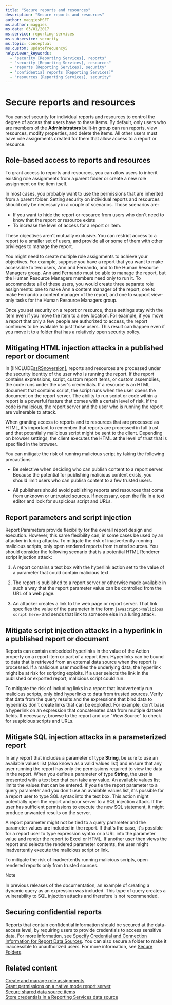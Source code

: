 ```yaml
---
title: "Secure reports and resources"
description: "Secure reports and resources"
author: maggiesMSFT
ms.author: maggies
ms.date: 03/01/2017
ms.service: reporting-services
ms.subservice: security
ms.topic: conceptual
ms.custom: updatefrequency5
helpviewer_keywords:
  - "security [Reporting Services], reports"
  - "security [Reporting Services], resources"
  - "reports [Reporting Services], security"
  - "confidential reports [Reporting Services]"
  - "resources [Reporting Services], security"
---
```

# Secure reports and resources
  You can set security for individual reports and resources to control the degree of access that users have to these items. By default, only users who are members of the **Administrators** built-in group can run reports, view resources, modify properties, and delete the items. All other users must have role assignments created for them that allow access to a report or resource.  
  
## Role-based access to reports and resources  
 To grant access to reports and resources, you can allow users to inherit existing role assignments from a parent folder or create a new role assignment on the item itself.  
  
 In most cases, you probably want to use the permissions that are inherited from a parent folder. Setting security on individual reports and resources should only be necessary in a couple of scenarios. Those scenarios are:

 - If you want to hide the report or resource from users who don't need to know that the report or resource exists
 - To increase the level of access for a report or item. 

 These objectives aren't mutually exclusive. You can restrict access to a report to a smaller set of users, and provide all or some of them with other privileges to manage the report.  
  
 You might need to create multiple role assignments to achieve your objectives. For example, suppose you have a report that you want to make accessible to two users, Ann and Fernando, and to the Human Resource Managers group. Ann and Fernando must be able to manage the report, but the Human Resource Managers members need only to run it. To accommodate all of these users, you would create three separate role assignments: one to make Ann a content manager of the report, one to make Fernando a content manager of the report, and one to support view-only tasks for the Human Resource Managers group.  
  
 Once you set security on a report or resource, those settings stay with the item even if you move the item to a new location. For example, if you move a report that only a few people are authorized to access, the report continues to be available to just those users. This result can happen even if you move it to a folder that has a relatively open security policy.  
  
## Mitigating HTML injection attacks in a published report or document  
 In [!INCLUDE[ssRSnoversion](../../includes/ssrsnoversion-md.md)], reports and resources are processed under the security identity of the user who is running the report. If the report contains expressions, script, custom report items, or custom assemblies, the code runs under the user's credentials. If a resource is an HTML document that contains script, the script runs when the user opens the document on the report server. The ability to run script or code within a report is a powerful feature that comes with a certain level of risk. If the code is malicious, the report server and the user who is running the report are vulnerable to attack.  
  
 When granting access to reports and to resources that are processed as HTML, it's important to remember that reports are processed in full trust and that potentially malicious script might be sent to the client. Depending on browser settings, the client executes the HTML at the level of trust that is specified in the browser.  
  
 You can mitigate the risk of running malicious script by taking the following precautions:  
  
-   Be selective when deciding who can publish content to a report server. Because the potential for publishing malicious content exists, you should limit users who can publish content to a few trusted users.  
  
-   All publishers should avoid publishing reports and resources that come from unknown or untrusted sources. If necessary, open the file in a text editor and look for suspicious script and URLs.  
  
## Report parameters and script injection  
 Report Parameters provide flexibility for the overall report design and execution. However, this same flexibility can, in some cases be used by an attacker in luring attacks. To mitigate the risk of inadvertently running malicious scripts, only open rendered reports from trusted sources. You should consider the following scenario that is a potential HTML Renderer script injection attack:  
  
1.  A report contains a text box with the hyperlink action set to the value of a parameter that could contain malicious text.  
  
2.  The report is published to a report server or otherwise made available in such a way that the report parameter value can be controlled from the URL of a web page.  
  
3.  An attacker creates a link to the web page or report server. That link specifies the value of the parameter in the form `javascript:<malicious script here>` and sends that link to someone else in a luring attack.  
  
## Mitigate script injection attacks in a hyperlink in a published report or document  
 Reports can contain embedded hyperlinks in the value of the Action property on a report item or part of a report item. Hyperlinks can be bound to data that is retrieved from an external data source when the report is processed. If a malicious user modifies the underlying data, the hyperlink might be at risk for scripting exploits. If a user selects the link in the published or exported report, malicious script could run.  
  
 To mitigate the risk of including links in a report that inadvertently run malicious scripts, only bind hyperlinks to data from trusted sources. Verify that data from the query results and the expressions that bind data to hyperlinks don't create links that can be exploited. For example, don't base a hyperlink on an expression that concatenates data from multiple dataset fields. If necessary, browse to the report and use "View Source" to check for suspicious scripts and URLs.  
  
## Mitigate SQL injection attacks in a parameterized report  
 In any report that includes a parameter of type **String**, be sure to use an available values list (also known as a valid values list) and ensure that any user running the report has only the permissions required to view the data in the report. When you define a parameter of type **String**, the user is presented with a text box that can take any value. An available values list limits the values that can be entered. If you tie the report parameter to a query parameter and you don't use an available values list, it's possible for a report user to type SQL syntax into the text box. This action might potentially open the report and your server to a SQL injection attack. If the user has sufficient permissions to execute the new SQL statement, it might produce unwanted results on the server.  
  
 A report parameter might not be tied to a query parameter and the parameter values are included in the report. If that's the case, it's possible for a report user to type expression syntax or a URL into the parameter value and render the report to Excel or HTML. If another user then views the report and selects the rendered parameter contents, the user might inadvertently execute the malicious script or link.  
  
 To mitigate the risk of inadvertently running malicious scripts, open rendered reports only from trusted sources.  
  
> [!NOTE]  
>  In previous releases of the documentation, an example of creating a dynamic query as an expression was included. This type of query creates a vulnerability to SQL injection attacks and therefore is not recommended.  
  
## Securing confidential reports  
 Reports that contain confidential information should be secured at the data-access level, by requiring users to provide credentials to access sensitive data. For more information, see [Specify Credential and Connection Information for Report Data Sources](../../reporting-services/report-data/specify-credential-and-connection-information-for-report-data-sources.md). You can also secure a folder to make it inaccessible to unauthorized users. For more information, see [Secure Folders](../../reporting-services/security/secure-folders.md).  
  
## Related content
 [Create and manage role assignments](../../reporting-services/security/create-and-manage-role-assignments.md)   
 [Grant permissions on a native mode report server](../../reporting-services/security/granting-permissions-on-a-native-mode-report-server.md)   
 [Secure shared data source items](../../reporting-services/security/secure-shared-data-source-items.md)   
 [Store credentials in a Reporting Services data source](../../reporting-services/report-data/store-credentials-in-a-reporting-services-data-source.md)  
  
  
